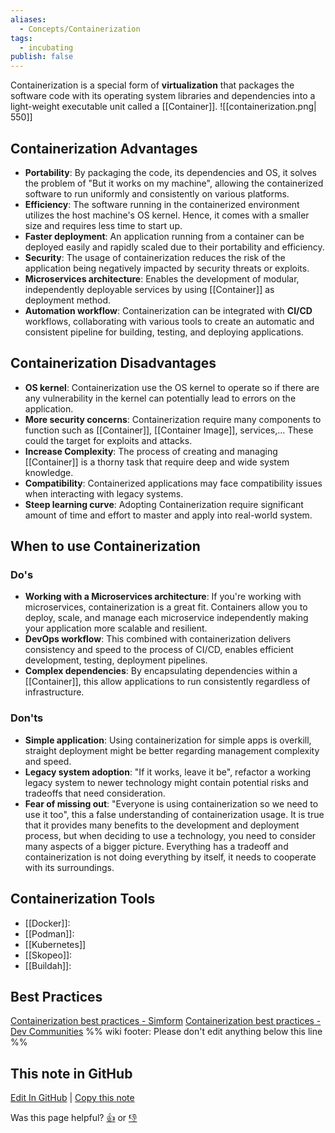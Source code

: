 ```yaml
---
aliases:
  - Concepts/Containerization
tags:
  - incubating
publish: false
---
```


Containerization is a special form of **virtualization** that packages the software code with its operating system libraries and dependencies into a light-weight executable unit called a [[Container]].
![[containerization.png| 550]]

## Containerization Advantages

- **Portability**: By packaging the code, its dependencies and OS, it solves the problem of "But it works on my machine", allowing the containerized software to run uniformly and consistently on various platforms.
- **Efficiency**: The software running in the containerized environment utilizes the host machine's OS kernel. Hence, it comes with a smaller size and requires less time to start up.
- **Faster deployment**: An application running from a container can be deployed easily and rapidly scaled due to their portability and efficiency.
- **Security**: The usage of containerization reduces the risk of the application being negatively impacted by security threats or exploits.
- **Microservices architecture**: Enables the development of modular, independently deployable services by using [[Container]] as deployment method.
- **Automation workflow**: Containerization can be integrated with **CI/CD** workflows, collaborating with various tools to create an automatic and consistent pipeline for building, testing, and deploying applications.

## Containerization Disadvantages

- **OS kernel**: Containerization use the OS kernel to operate so if there are any vulnerability in the kernel can potentially lead to errors on the application.
- **More security concerns**: Containerization require many components to function such as [[Container]], [[Container Image]], services,... These could the target for exploits and attacks.
- **Increase Complexity**: The process of creating and managing [[Container]] is a thorny task that require deep and wide system knowledge. 
- **Compatibility**: Containerized applications may face compatibility issues when interacting with legacy systems.
- **Steep learning curve**: Adopting Containerization require significant amount of time and effort to master and apply into real-world system.

## When to use Containerization

### Do's

- **Working with a Microservices architecture**: If you're working with microservices, containerization is a great fit. Containers allow you to deploy, scale, and manage each microservice independently making your application more scalable and resilient. 
- **DevOps workflow**: This combined with containerization delivers consistency and speed to the process of CI/CD, enables efficient development, testing, deployment pipelines.
- **Complex dependencies**: By encapsulating dependencies within a [[Container]], this allow applications to run consistently regardless of infrastructure.

### Don'ts

- **Simple application**: Using containerization for simple apps is overkill, straight deployment might be better regarding management complexity and speed.
- **Legacy system adoption**: "If it works, leave it be", refactor a working legacy system to newer technology might contain potential risks and tradeoffs that need consideration.
- **Fear of missing out**: "Everyone is using containerization so we need to use it too", this a false understanding of containerization usage. It is true that it provides many benefits to the development and deployment process, but when deciding to use a technology, you need to consider many aspects of a bigger picture. Everything has a tradeoff and containerization is not doing everything by itself, it needs to cooperate with its surroundings.

## Containerization Tools

- [[Docker]]: 
- [[Podman]]:
- [[Kubernetes]]
- [[Skopeo]]:
- [[Buildah]]: 

## Best Practices

[Containerization best practices - Simform](https://www.simform.com/blog/containerization-best-practices)
[Containerization best practices - Dev Communities](https://dev.to/aws-builders/the-art-of-creating-container-images-and-best-practices-3p9d)
%% wiki footer: Please don't edit anything below this line %%

## This note in GitHub

<span class="git-footer">[Edit In GitHub](https://github.dev/data-engineering-community/data-engineering-wiki/blob/main/Concepts/Containerization/Containerization.md "git-hub-edit-note") | [Copy this note](https://raw.githubusercontent.com/data-engineering-community/data-engineering-wiki/main/Concepts/Containerization/Containerization.md "git-hub-copy-note")</span>

<span class="git-footer">Was this page helpful?
[👍](https://tally.so/r/mOaxjk?rating=Yes&url=https://dataengineering.wiki/Concepts/Containerization/Containerization) or [👎](https://tally.so/r/mOaxjk?rating=No&url=https://dataengineering.wiki/Concepts/Containerization/Containerization)</span>
